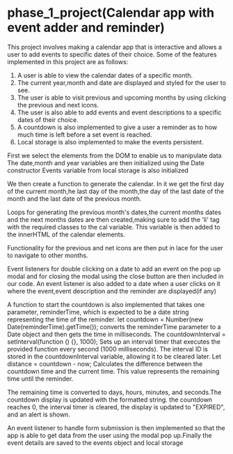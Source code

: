 # phase_1_project(Calendar app with event adder and reminder)
This project involves making a calendar app that is interactive and allows a user to add events to specific dates of their choice.
Some of the features implemented in this project are as follows:
1. A user is able to view the calendar dates of a specific month.
2. The current year,month and date are displayed and styled for the user to see.
3. The user is able to visit previous and upcoming months by using clicking the previous and next icons.
4. The user is also able to add events and event descriptions to a specific dates of their choice.
5. A countdown is also implemented to give a user a reminder as to how much time is left before a set event is reached.
6. Local storage is also implemented to make the events persistent.
   
<p>First we select the elements from the DOM to enable us to manipulate data
The date,month and year variables are then initialized using the Date constructor
Events variable from local storage is also initialized</p>
<p>We then create a function to generate the calendar. In it we get the first day of the current month,he last day of the month,the day of the last date of the month and the last date of the previous month.</p>
<p>Loops for generating the previous month's dates,the current months dates and the next months dates are then created,making sure to add the 'li' tag with the required classes to the cal variable. This variable is then added to the innerHTML of the calendar elements.</p>
<p>Functionality for the previous and net icons are then put in lace for the user to navigate to other months.
</p>
<p>Event listeners for double clicking on a date to add an event on the pop up modal and for closing the modal using the close button are then included in our code. An event listener is also added to a date when a user clicks on it where the event,event description and the reminder are displayed(if any)</p>
<p>A function to start the countdown is also implemented that takes one parameter, reminderTime, which is expected to be a date string representing the time of the reminder. let countdown = Number(new Date(reminderTime).getTime()); converts the reminderTime parameter to a Date object and then gets the time in milliseconds. The countdownInterval = setInterval(function () {}, 1000); Sets up an interval timer that executes the provided function every second (1000 milliseconds). The interval ID is stored in the countdownInterval variable, allowing it to be cleared later. Let distance = countdown - now; Calculates the difference between the countdown time and the current time. This value represents the remaining time until the reminder.</p>
<p>The remaining time is converted to days, hours, minutes, and seconds.The countdown display is updated with the formatted string. the countdown reaches 0, the interval timer is cleared, the display is updated to "EXPIRED", and an alert is shown.</p>
<p>An event listener to handle form submission is then implemented so that the app is able to get data from the user using the modal pop up.Finally the event details are saved to the events object and local storage</p>

